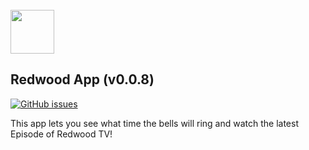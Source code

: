<br/>
<img src="https://schoolassets.s3.amazonaws.com/logos/115707/115707.gif" width="70">
<br/>

## Redwood App (v0.0.8)
[![GitHub issues](https://img.shields.io/github/issues/isontic/Redwood.svg)](https://github.com/isontic/Redwood/issues)

This app lets you see what time the bells will ring and watch the latest Episode of Redwood TV!
